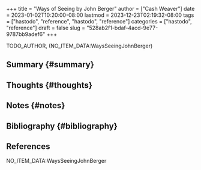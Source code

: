 +++
title = "Ways of Seeing by John Berger"
author = ["Cash Weaver"]
date = 2023-01-02T10:20:00-08:00
lastmod = 2023-12-23T02:19:32-08:00
tags = ["hastodo", "reference", "hastodo", "reference"]
categories = ["hastodo", "reference"]
draft = false
slug = "528ab2f1-bdaf-4acd-9e77-9787bb9adef6"
+++

TODO_AUTHOR, (NO_ITEM_DATA:WaysSeeingJohnBerger)


## Summary {#summary}


## Thoughts {#thoughts}


## Notes {#notes}


## Bibliography {#bibliography}

## References

<style>.csl-entry{text-indent: -1.5em; margin-left: 1.5em;}</style><div class="csl-bib-body">
  <div class="csl-entry">NO_ITEM_DATA:WaysSeeingJohnBerger</div>
</div>
